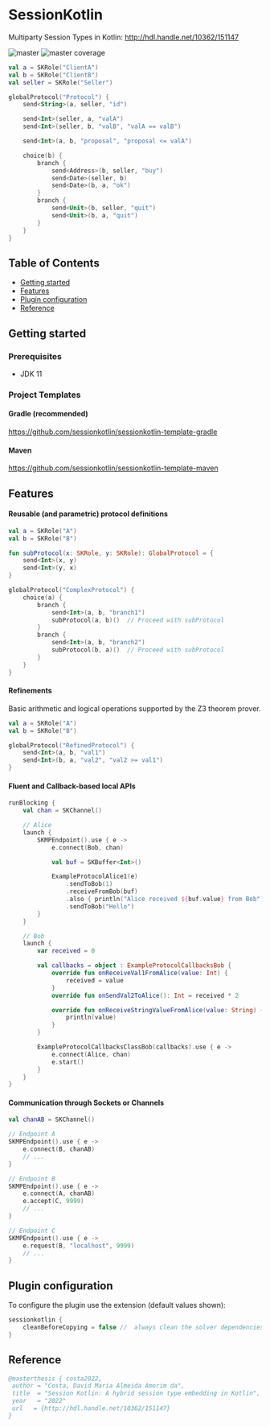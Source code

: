 # SessionKotlin

Multiparty Session Types in Kotlin: http://hdl.handle.net/10362/151147


![master](https://github.com/sessionkotlin/sessionkotlin/actions/workflows/test.yml/badge.svg) ![master coverage](../badges/jacoco.svg)

```kotlin
val a = SKRole("ClientA")
val b = SKRole("ClientB")
val seller = SKRole("Seller")

globalProtocol("Protocol") {
    send<String>(a, seller, "id")

    send<Int>(seller, a, "valA")
    send<Int>(seller, b, "valB", "valA == valB")

    send<Int>(a, b, "proposal", "proposal <= valA")

    choice(b) {
        branch {
            send<Address>(b, seller, "buy")
            send<Date>(seller, b)
            send<Date>(b, a, "ok")
        }
        branch {
            send<Unit>(b, seller, "quit")
            send<Unit>(b, a, "quit")
        }
    }
}
```

## Table of Contents

<!-- TOC -->
* [Getting started](#getting-started)
* [Features](#features)
* [Plugin configuration](#plugin-configuration)
* [Reference](#reference)
<!-- TOC -->

## Getting started

### Prerequisites

- JDK 11

### Project Templates

#### Gradle (recommended)

https://github.com/sessionkotlin/sessionkotlin-template-gradle

#### Maven

https://github.com/sessionkotlin/sessionkotlin-template-maven

## Features

#### Reusable (and parametric) protocol definitions

```kotlin
val a = SKRole("A")
val b = SKRole("B")

fun subProtocol(x: SKRole, y: SKRole): GlobalProtocol = {
    send<Int>(x, y)
    send<Int>(y, x)
}

globalProtocol("ComplexProtocol") {
    choice(a) {
        branch {
            send<Int>(a, b, "branch1")
            subProtocol(a, b)()  // Proceed with subProtocol
        }
        branch {
            send<Int>(a, b, "branch2")
            subProtocol(b, a)()  // Proceed with subProtocol
        }
    }
}
```

#### Refinements

Basic arithmetic and logical operations supported by the Z3 theorem prover.

```kotlin
val a = SKRole("A")
val b = SKRole("B")

globalProtocol("RefinedProtocol") {
    send<Int>(a, b, "val1")
    send<Int>(b, a, "val2", "val2 >= val1")
}
```

#### Fluent and Callback-based local APIs

```kotlin
runBlocking {
    val chan = SKChannel()

    // Alice
    launch {
        SKMPEndpoint().use { e ->
            e.connect(Bob, chan)

            val buf = SKBuffer<Int>()

            ExampleProtocolAlice1(e)
                .sendToBob(1)
                .receiveFromBob(buf)
                .also { println("Alice received ${buf.value} from Bob") }
                .sendToBob("Hello")
        }
    }

    // Bob
    launch {
        var received = 0

        val callbacks = object : ExampleProtocolCallbacksBob {
            override fun onReceiveVal1FromAlice(value: Int) {
                received = value
            }
            override fun onSendVal2ToAlice(): Int = received * 2

            override fun onReceiveStringValueFromAlice(value: String) {
                println(value)
            }
        }

        ExampleProtocolCallbacksClassBob(callbacks).use { e ->
            e.connect(Alice, chan)
            e.start()
        }
    }
}
```

#### Communication through Sockets or Channels

```kotlin
val chanAB = SKChannel()

// Endpoint A
SKMPEndpoint().use { e ->
    e.connect(B, chanAB)
    // ...
}

// Endpoint B
SKMPEndpoint().use { e ->
    e.connect(A, chanAB)
    e.accept(C, 9999)
    // ...
}

// Endpoint C
SKMPEndpoint().use { e ->
    e.request(B, "localhost", 9999)
    // ...
}
```

## Plugin configuration

To configure the plugin use the extension (default values shown):

```kotlin
sessionkotlin {
    cleanBeforeCopying = false //  always clean the solver dependencies before copying
}
```
## Reference

```bib
@masterthesis { costa2022,
 author	= "Costa, David Maria Almeida Amorim da",
 title	= "Session Kotlin: A hybrid session type embedding in Kotlin",
 year	= "2022"
 url   = {http://hdl.handle.net/10362/151147}
}
```
